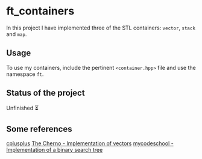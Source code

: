 # ft_containers

In this project I have implemented three of the STL containers: `vector`, `stack` and `map`.

## Usage

To use my containers, include the pertinent `<container.hpp>` file and use the namespace `ft`.

## Status of the project

Unfinished :hourglass_flowing_sand:


## Some references
[cplusplus](https://cplusplus.com/)
[The Cherno - Implementation of vectors](https://www.youtube.com/watch?v=ryRf4Jh_YC0&t=1027s)
[mycodeschool - Implementation of a binary search tree](https://www.youtube.com/watch?v=COZK7NATh4k)
